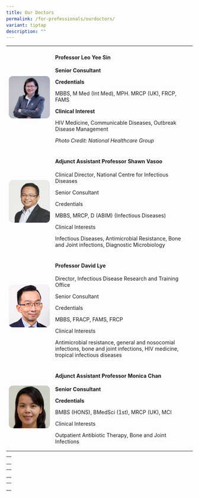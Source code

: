 ```yaml
---
title: Our Doctors
permalink: /for-professionals/ourdoctors/
variant: tiptap
description: ""
---
```

<table><tbody><tr><td rowspan="1" colspan="1"><div class="isomer-image-wrapper"><img alt="" src="/images/doctor_1.png"></div></td><td rowspan="1" colspan="1"><h4>Professor Leo Yee Sin</h4><p><strong>Senior Consultant</strong></p><p></p><p><strong>Credentials</strong></p><p>MBBS, M Med (Int Med), MPH. MRCP (UK), FRCP, FAMS</p><p></p><p><strong>Clinical Interest</strong></p><p>HIV Medicine, Communicable Diseases, Outbreak Disease Management</p><p></p><p><em>Photo Credit: National Healthcare Group</em></p></td></tr><tr><td rowspan="1" colspan="1"><div class="isomer-image-wrapper"><img alt="" src="/images/doctor_2.png"></div></td><td rowspan="1" colspan="1"><h4>Adjunct Assistant Professor Shawn Vasoo</h4><p>Clinical Director, National Centre for Infectious Diseases</p><p>Senior Consultant</p><p>Credentials</p><p>MBBS, MRCP, D (ABIM) (Infectious Diseases)</p><p>Clinical Interests</p><p>Infectious Diseases, Antimicrobial Resistance, Bone and Joint infections, Diagnostic Microbiology</p></td></tr><tr><td rowspan="1" colspan="1"><div class="isomer-image-wrapper"><img alt="" src="/images/doctor_3.png"></div><p></p></td><td rowspan="1" colspan="1"><h4>Professor David Lye</h4><p>Director, Infectious Disease Research and Training Office</p><p>Senior Consultant</p><p>Credentials</p><p>MBBS, FRACP, FAMS, FRCP</p><p>Clinical Interests</p><p>Antimicrobial resistance, general and nosocomial infections, bone and joint infections, HIV medicine, tropical infectious diseases</p></td></tr><tr><td rowspan="1" colspan="1"><div class="isomer-image-wrapper"><img alt="" src="/images/doctor_4.png"></div></td><td rowspan="1" colspan="1"><h4>Adjunct Assistant Professor Monica Chan</h4><p><strong>Senior Consultant</strong></p><p><strong>Credentials</strong></p><p>BMBS (HONS), BMedSci (1st), MRCP (UK), MCI</p><p>Clinical Interests</p><p>Outpatient Antibiotic Therapy, Bone and Joint Infections</p></td></tr></tbody></table><table><tbody><tr><td rowspan="1" colspan="1"><p></p></td></tr></tbody></table><table><tbody><tr><td rowspan="1" colspan="1"><p></p></td></tr></tbody></table><table><tbody><tr><td rowspan="1" colspan="1"><p></p></td></tr></tbody></table>